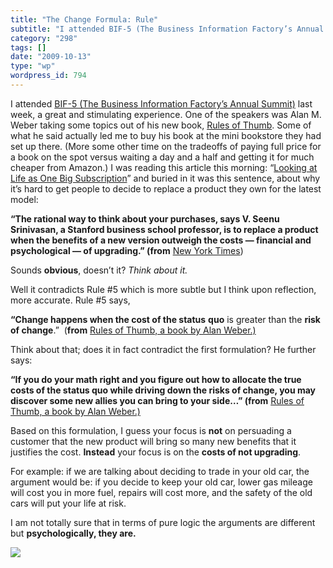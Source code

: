 ```yaml
---
title: "The Change Formula: Rule"
subtitle: "I attended BIF-5 (The Business Information Factory’s Annual Summit)"
category: "298"
tags: []
date: "2009-10-13"
type: "wp"
wordpress_id: 794
---
```

I attended [BIF-5 (The Business Information Factory’s Annual Summit)](http://www.businessinnovationfactory.com/bif-5) last week, a great and stimulating experience. One of the speakers was Alan M. Weber taking some topics out of his new book, [Rules of Thumb](http://rulesofthumbbook.blogspot.com/). Some of what he said actually led me to buy his book at the mini bookstore they had set up there. (More some other time on the tradeoffs of paying full price for a book on the spot versus waiting a day and a half and getting it for much cheaper from Amazon.)
I was reading this article this morning: “[Looking at Life as One Big Subscription](http://www.nytimes.com/2009/10/11/business/11every.html)” and buried in it was this sentence, about why it’s hard to get people to decide to replace a product they own for the latest model:

**“The rational way to think about your purchases, says V. Seenu Srinivasan, a Stanford business school professor, is to replace a product when the benefits of a new version outweigh the costs — financial and psychological — of upgrading.” (from** [New York Times](http://www.nytimes.com/2009/10/11/business/11every.html))

Sounds **obvious**, doesn’t it? *Think about it.*

Well it contradicts Rule #5 which is more subtle but I think upon reflection, more accurate. Rule #5 says, 

**“Change happens when the cost of the status** **quo** is greater than the **risk of change**.”  (**from** [Rules of Thumb, a book by Alan Weber.)](http://rulesofthumbbook.blogspot.com/)

Think about that; does it in fact contradict the first formulation? He further says:

**“If you do your math right and you figure out how to allocate the true costs of the status quo while driving down the risks of change, you may discover some new allies you can bring to your side…” (from** [Rules of Thumb, a book by Alan Weber.)](http://rulesofthumbbook.blogspot.com/)

Based on this formulation, I guess your focus is **not** on persuading a customer that the new product will bring so many new benefits that it justifies the cost. **Instead** your focus is on the **costs of not upgrading**.

For example: if we are talking about deciding to trade in your old car, the argument would be: if you decide to keep your old car, lower gas mileage will cost you in more fuel, repairs will cost more, and the safety of the old cars will put your life at risk. 

I am not totally sure that in terms of pure logic the arguments are different but **psychologically, they are.**

![](https://i0.wp.com/img.zemanta.com/pixy.gif?w=584)